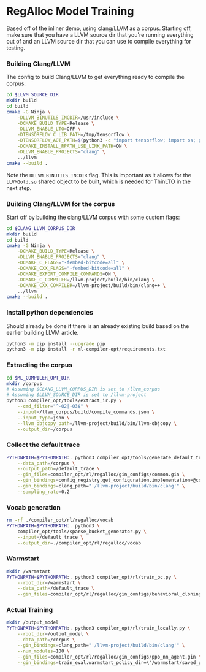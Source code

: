 # RegAlloc Model Training

Based off of the inliner demo, using clang/LLVM as a corpus. Starting off, make sure that you have a LLVM source dir that you're running everything out of and an LLVM source dir that you can use to compile everything for testing.

### Building Clang/LLVM

The config to build Clang/LLVM to get everything ready to compile the corpus:

```bash
cd $LLVM_SOURCE_DIR
mkdir build
cd build
cmake -G Ninja \
    -DLLVM_BINUTILS_INCDIR=/usr/include \
    -DCMAKE_BUILD_TYPE=Release \
    -DLLVM_ENABLE_LTO=OFF \
    -DTENSORFLOW_C_LIB_PATH=/tmp/tensorflow \
    -DTENSORFLOW_AOT_PATH=$(python3 -c "import tensorflow; import os; print(os.path.dirname(tensorflow.__file__))") \
    -DCMAKE_INSTALL_RPATH_USE_LINK_PATH=ON \
    -DLLVM_ENABLE_PROJECTS="clang" \
    ../llvm
cmake --build .
```

Note the `DLLVM_BINUTILS_INCDIR` flag. This is important as it allows for the `LLVMGold.so` shared object to be built, which is needed for ThinLTO in the next step.

### Building Clang/LLVM for the corpus

Start off by building the clang/LLVM corpus with some custom flags:

```bash
cd $CLANG_LLVM_CORPUS_DIR
mkdir build
cd build
cmake -G Ninja \
    -DCMAKE_BUILD_TYPE=Release \
    -DLLVM_ENABLE_PROJECTS="clang" \
    -DCMAKE_C_FLAGS="-fembed-bitcode=all" \
    -DCMAKE_CXX_FLAGS="-fembed-bitcode=all" \
    -DCMAKE_EXPORT_COMPILE_COMMANDS=ON \
    -DCMAKE_C_COMPILER=/llvm-project/build/bin/clang \
    -DCMAKE_CXX_COMPILER=/llvm-project/build/bin/clang++ \
    ../llvm
cmake --build .
```

### Install python dependencies

Should already be done if there is an already existing build based on the earlier building LLVM article.

```bash
python3 -m pip install --upgrade pip
python3 -m pip install -r ml-compiler-opt/requirements.txt
```

### Extracting the corpus

```bash
cd $ML_COMPILER_OPT_DIR
mkdir /corpus
# Assuming $CLANG_LLVM_CORPUS_DIR is set to /llvm_corpus
# Assuming $LLVM_SOURCE_DIR is set to /llvm-project
python3 compiler_opt/tools/extract_ir.py \
    --cmd_filter="^-O2|-O3$" \
    --input=/llvm_corpus/build/compile_commands.json \
    --input_type=json \
    --llvm_objcopy_path=/llvm-project/build/bin/llvm-objcopy \
    --output_dir=/corpus
```

### Collect the default trace

```bash
PYTHONPATH=$PYTHONPATH:. python3 compiler_opt/tools/generate_default_trace.py \
    --data_path=/corpus \
    --output_path=/default_trace \
    --gin_files=compiler_opt/rl/regalloc/gin_configs/common.gin \
    --gin_bindings=config_registry.get_configuration.implementation=@configs.RegallocEvictionConfig \
    --gin_bindings=clang_path="'/llvm-project/build/bin/clang'" \
    --sampling_rate=0.2
```

### Vocab generation

```bash
rm -rf ./compiler_opt/rl/regalloc/vocab
PYTHONPATH=$PYTHONPATH:. python3 \
    compiler_opt/tools/sparse_bucket_generator.py \
    --input=/default_trace \
    --output_dir=./compiler_opt/rl/regalloc/vocab
```

### Warmstart

```bash
mkdir /warmstart
PYTHONPATH=$PYTHONPATH:. python3 compiler_opt/rl/train_bc.py \
    --root_dir=/warmstart \
    --data_path=/default_trace \
    --gin_files=compiler_opt/rl/regalloc/gin_configs/behavioral_cloning_nn_agent.gin
```

### Actual Training

```bash
mkdir /output_model
PYTHONPATH=$PYTHONPATH:. python3 compiler_opt/rl/train_locally.py \
    --root_dir=/output_model \
    --data_path=/corpus \
    --gin_bindings=clang_path="'/llvm-project/build/bin/clang'" \
    --num_modules=100 \
    --gin_files=compiler_opt/rl/regalloc/gin_configs/ppo_nn_agent.gin \
    --gin_bindings=train_eval.warmstart_policy_dir=\"/warmstart/saved_policy\"
```